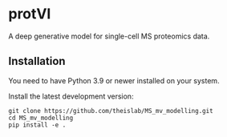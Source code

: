 # protVI
A deep generative model for single-cell MS proteomics data.


## Installation
You need to have Python 3.9 or newer installed on your system.

Install the latest development version:
```
git clone https://github.com/theislab/MS_mv_modelling.git
cd MS_mv_modelling
pip install -e .
```
